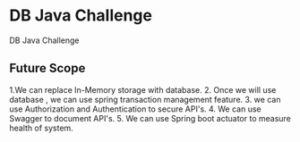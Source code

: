 # DB Java Challenge
DB Java Challenge
  
## Future Scope 

1.We can replace In-Memory storage with database. 
2. Once we will use database , we can use spring transaction management feature. 
3. we can use Authorization and Authentication to secure API's.
4. We can use Swagger to document API's.
5. We can use Spring boot actuator to measure health of system.
